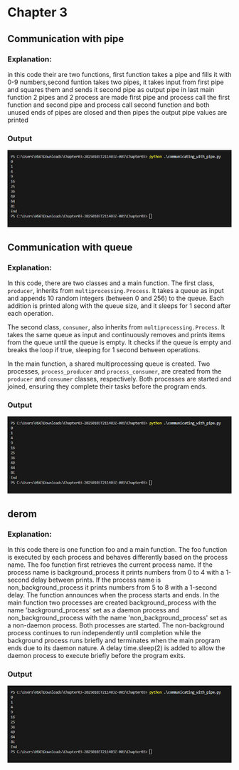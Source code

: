 # Chapter 3

## Communication with pipe
### Explanation:
in this code their are two functions, first function takes a pipe and fills it with 0-9 numbers,second funtion takes two pipes, it takes input from first pipe and squares them and sends it second pipe as output pipe
in last main function 2 pipes and 2 process are made first pipe and process call the first function and second pipe and process call second function and both unused ends of pipes are closed and then pipes the output pipe values are printed

### Output
![Communication with pipe](Chapter3/images/CommunicationWithPipe.PNG "image1")

## Communication with queue
### Explanation:
In this code, there are two classes and a main function. The first class, `producer`, inherits from `multiprocessing.Process`. It takes a queue as input and appends 10 random integers (between 0 and 256) to the queue. Each addition is printed along with the queue size, and it sleeps for 1 second after each operation. 

The second class, `consumer`, also inherits from `multiprocessing.Process`. It takes the same queue as input and continuously removes and prints items from the queue until the queue is empty. It checks if the queue is empty and breaks the loop if true, sleeping for 1 second between operations.

In the main function, a shared multiprocessing queue is created. Two processes, `process_producer` and `process_consumer`, are created from the `producer` and `consumer` classes, respectively. Both processes are started and joined, ensuring they complete their tasks before the program ends.

### Output
![Communication with pipe](Chapter3/images/CommunicationWithPipe.PNG "image1")

## derom
### Explanation:
In this code there is one function foo and a main function. The foo function is executed by each process and behaves differently based on the process name. The foo function first retrieves the current process name. If the process name is background_process it prints numbers from 0 to 4 with a 1-second delay between prints. If the process name is non_background_process it prints numbers from 5 to 8 with a 1-second delay. The function announces when the process starts and ends. In the main function two processes are created background_process with the name 'background_process' set as a daemon process and non_background_process with the name 'non_background_process' set as a non-daemon process. Both processes are started. The non-background process continues to run independently until completion while the background process runs briefly and terminates when the main program ends due to its daemon nature. A delay time.sleep(2) is added to allow the daemon process to execute briefly before the program exits.
### Output
![Communication with pipe](Chapter3/images/CommunicationWithPipe.PNG "image1")
